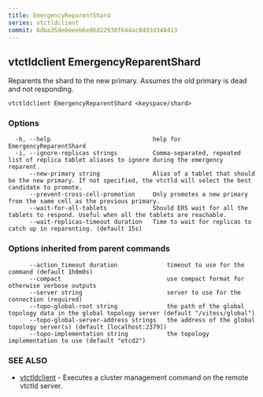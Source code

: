 ```yaml
---
title: EmergencyReparentShard
series: vtctldclient
commit: 6dba35de0eeeb6e86d22938f644ac8493d348413
---
```

## vtctldclient EmergencyReparentShard

Reparents the shard to the new primary. Assumes the old primary is dead and not responding.

```
vtctldclient EmergencyReparentShard <keyspace/shard>
```

### Options

```
  -h, --help                             help for EmergencyReparentShard
  -i, --ignore-replicas strings          Comma-separated, repeated list of replica tablet aliases to ignore during the emergency reparent.
      --new-primary string               Alias of a tablet that should be the new primary. If not specified, the vtctld will select the best candidate to promote.
      --prevent-cross-cell-promotion     Only promotes a new primary from the same cell as the previous primary.
      --wait-for-all-tablets             Should ERS wait for all the tablets to respond. Useful when all the tablets are reachable.
      --wait-replicas-timeout duration   Time to wait for replicas to catch up in reparenting. (default 15s)
```

### Options inherited from parent commands

```
      --action_timeout duration              timeout to use for the command (default 1h0m0s)
      --compact                              use compact format for otherwise verbose outputs
      --server string                        server to use for the connection (required)
      --topo-global-root string              the path of the global topology data in the global topology server (default "/vitess/global")
      --topo-global-server-address strings   the address of the global topology server(s) (default [localhost:2379])
      --topo-implementation string           the topology implementation to use (default "etcd2")
```

### SEE ALSO

* [vtctldclient](../)	 - Executes a cluster management command on the remote vtctld server.

